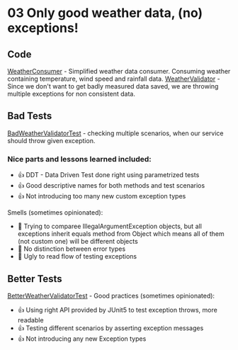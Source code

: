 # 03 Only good weather data, (no) exceptions!

## Code

[WeatherConsumer](src//main//java//io//github//javafaktura//s01e05//WeatherConsumer.java) - Simplified weather data consumer. Consuming weather containing temperature, wind speed and rainfall data.
[WeatherValidator](src//main//java//io//github//javafaktura//s01e05//WeatherValidator.java) - Since we don't want to get badly measured data saved, we are throwing multiple exceptions for non consistent data.

## Bad Tests

[BadWeatherValidatorTest](src//test//java//io//github//javafaktura//s01e05//BadWeatherValidatorTest.java) - checking multiple scenarios, when our service should throw given exception.

### Nice parts and lessons learned included:
* :+1: DDT - Data Driven Test done right using parametrized tests
* :+1: Good descriptive names for both methods and test scenarios
* :+1: Not introducing too many new custom exception types

Smells (sometimes opinionated):
* :hankey: Trying to comparee IllegalArgumentException objects, but all exceptions inherit equals method from Object which means all of them (not custom one) will be different objects
* :hankey: No distinction between error types
* :hankey: Ugly to read flow of testing exceptions


## Better Tests

[BetterWeatherValidatorTest](src//test//java//io//github//javafaktura//s01e05//BetterWeatherValidatorTest.java) -
Good practices (sometimes opinionated):
* :+1: Using right API provided by JUnit5 to test exception throws, more readable
* :+1: Testing different scenarios by asserting exception messages
* :+1: Not introducing any new Exception types

